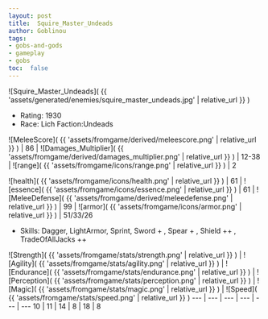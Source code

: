 ```yaml
---
layout: post
title:  Squire_Master_Undeads
author: Goblinou
tags:
- gobs-and-gods
- gameplay
- gobs
toc:  false
---
```


![Squire_Master_Undeads]( {{ 'assets/generated/enemies/squire_master_undeads.jpg' | relative_url }} )
- Rating: 1930
- Race: Lich  Faction:Undeads

![MeleeScore]( {{ 'assets/fromgame/derived/meleescore.png' | relative_url }} ) | 86 | ![Damages_Multiplier]( {{ 'assets/fromgame/derived/damages_multiplier.png' | relative_url }} ) | 12-38 | ![range]( {{ 'assets/fromgame/icons/range.png' | relative_url }} ) | 2


![health]( {{ 'assets/fromgame/icons/health.png' | relative_url }} ) | 61 | ![essence]( {{ 'assets/fromgame/icons/essence.png' | relative_url }} ) | 61 | ![MeleeDefense]( {{ 'assets/fromgame/derived/meleedefense.png' | relative_url }} ) | 99 | ![armor]( {{ 'assets/fromgame/icons/armor.png' | relative_url }} ) | 51/33/26

* Skills: Dagger, LightArmor, Sprint, Sword + , Spear + , Shield ++ , TradeOfAllJacks ++ 

![Strength]( {{ 'assets/fromgame/stats/strength.png' | relative_url }} ) | ![Agility]( {{ 'assets/fromgame/stats/agility.png' | relative_url }} ) | ![Endurance]( {{ 'assets/fromgame/stats/endurance.png' | relative_url }} ) | ![Perception]( {{ 'assets/fromgame/stats/perception.png' | relative_url }} ) | ![Magic]( {{ 'assets/fromgame/stats/magic.png' | relative_url }} ) | ![Speed]( {{ 'assets/fromgame/stats/speed.png' | relative_url }} )
--- | --- | --- | --- | --- | ---
10 | 11 | 14 | 8 | 18 | 8
